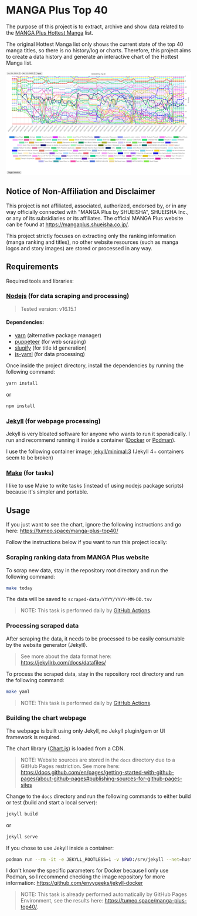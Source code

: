 # MANGA Plus Top 40

The purpose of this project is to extract, archive and show data related to the [MANGA Plus Hottest Manga](https://mangaplus.shueisha.co.jp/manga_list/hot) list.

The original Hottest Manga list only shows the current state of the top 40 manga titles, so there is no history/log or charts. Therefore, this project aims to create a data history and generate an interactive chart of the Hottest Manga list.

![chart-sample](resources/chart-sample.png)

## Notice of Non-Affiliation and Disclaimer

This project is not affiliated, associated, authorized, endorsed by, or in any way officially connected with "MANGA Plus by SHUEISHA", SHUEISHA Inc., or any of its subsidiaries or its affiliates. The official MANGA Plus website can be found at https://mangaplus.shueisha.co.jp/.

This project strictly focuses on extracting only the ranking information (manga ranking and titles), no other website resources (such as manga logos and story images) are stored or processed in any way.


## Requirements

Required tools and libraries:

### [Nodejs](https://nodejs.dev/) (for data scraping and processing)

> Tested version: v16.15.1

#### Dependencies:
  - [yarn](https://yarnpkg.com/) (alternative package manager)
  - [puppeteer](https://developers.google.com/web/tools/puppeteer/) (for web scraping)
  - [slugify](https://github.com/simov/slugify) (for title id generation)
  - [js-yaml](https://github.com/nodeca/js-yaml) (for data processing)

Once inside the project directory, install the dependencies by running the following command:
```sh
yarn install
```
or
```sh
npm install
```

### [Jekyll](https://jekyllrb.com/) (for webpage processing)

Jekyll is very bloated software for anyone who wants to run it sporadically. I run and recommend running it inside a container ([Docker](https://www.docker.com/) or [Podman](https://podman.io/)).

I use the following container image: [jekyll/minimal:3](https://hub.docker.com/layers/minimal/jekyll/minimal/3/images/sha256-b2f0232c1cb902d9e9a373441a36cf125853b326fb7ee30ecf0b8244009ee22b?context=explore) (Jekyll 4+ containers seem to be broken)

### [Make](https://www.gnu.org/software/make/) (for tasks)

I like to use Make to write tasks (instead of using nodejs package scripts) because it's simpler and portable.


## Usage

If you just want to see the chart, ignore the following instructions and go here: https://tumeo.space/manga-plus-top40/

Follow the instructions below if you want to run this project locally:

### Scraping ranking data from MANGA Plus website

To scrap new data, stay in the repository root directory and run the following command:
```sh
make today
```
The data will be saved to `scraped-data/YYYY/YYYY-MM-DD.tsv`

>NOTE: This task is performed daily by [GitHub Actions](https://github.com/williamd1k0/manga-plus-top40/actions/workflows/fetch-ranking-workflow.yml).

### Processing scraped data

After scraping the data, it needs to be processed to be easily consumable by the website generator (Jekyll).
>See more about the data format here: https://jekyllrb.com/docs/datafiles/

To process the scraped data, stay in the repository root directory and run the following command:
```sh
make yaml
```
>NOTE: This task is performed daily by [GitHub Actions](https://github.com/williamd1k0/manga-plus-top40/actions/workflows/fetch-ranking-workflow.yml).

### Building the chart webpage

The webpage is built using only Jekyll, no Jekyll plugin/gem or UI framework is required.

The chart library ([Chart.js](https://www.chartjs.org/)) is loaded from a CDN.

>NOTE: Website sources are stored in the `docs` directory due to a GitHub Pages restriction. See more here: https://docs.github.com/en/pages/getting-started-with-github-pages/about-github-pages#publishing-sources-for-github-pages-sites

Change to the `docs` directory and run the following commands to either build or test (build and start a local server):

```sh
jekyll build
```
or
```sh
jekyll serve
```

If you chose to use Jekyll inside a container:
```sh
podman run --rm -it -e JEKYLL_ROOTLESS=1 -v $PWD:/srv/jekyll --net=host jekyll/minimal:3 jekyll <build|serve>
```

I don't know the specific parameters for Docker because I only use Podman, so I recommend checking the image repository for more information: https://github.com/envygeeks/jekyll-docker

>NOTE: This task is already performed automatically by GitHub Pages Environment, see the results here: https://tumeo.space/manga-plus-top40/.
